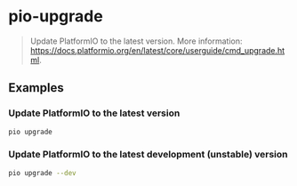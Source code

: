 # pio-upgrade

> Update PlatformIO to the latest version. More information: <https://docs.platformio.org/en/latest/core/userguide/cmd_upgrade.html>.

## Examples

### Update PlatformIO to the latest version

```bash
pio upgrade
```

### Update PlatformIO to the latest development (unstable) version

```bash
pio upgrade --dev
```
